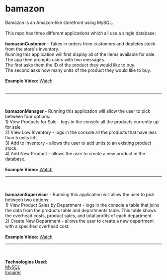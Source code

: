 # bamazon
<p>
Bamazon is an Amazon-like storefront using MySQL.
<br>
<br>
This repo has three different applications which all use a single database:
<br>
<br>
<strong>bamazonCustomer</strong> - Takes in orders from customers and depletes stock from the store's inventory.  <br>
Running this application will first display all of the items available for sale.  The app then prompts users with two messages.
<br>
The first asks them the ID of the product they would like to buy.
<br>
The second asks how many units of the product they would like to buy.
<br>
<br>
<strong>Example Video:</strong> <a href="https://drive.google.com/file/d/1Lhac9BR2txa02ZH_BtwHvmWI7xF3o8Cj/view">Watch</a>
<br>
<br>
<hr>
<br>
<br>
<strong>bamazonManager</strong> - Running this application will allow the user to pick between four options: <br>
1) View Products for Sale - logs in the console all the products currently up for sale. <br>
2) View Low Inventory - logs in the console all the products that have less than 5 units left. <br>
3) Add to Inventory - allows the user to add units to an existing product stock. <br>
4) Add New Product - allows the user to create a new product in the database. <br>
<br>
<strong>Example Video:</strong> <a href="https://drive.google.com/file/d/1pjABPkeIkACEAWILSQmCgIRZhzaiQtJ3/view">Watch</a>
<hr>
<br>
<br>
<strong>bamazonSupervisor</strong> - Running this application will allow the user to pick between two options: <br>
1) View Product Sales by Department - logs in the console a table that joins the data from the products table and departments table.  This table shows the overhead costs, product sales, and total profits of each department. <br>
2) Create New Department - allows the user to create a new department with a specified overhead cost.  <br>
<br>
<strong>Example Video:</strong> <a href="https://drive.google.com/file/d/1uV0IoyFwV_v4W7vennpU7SCmSlPHw8Mi/view">Watch</a>
<hr>
<br>
<br>
<strong>Technologies Used:</strong> <br>
<a href="https://www.npmjs.com/package/mysql">MySQL</a> <br>
<a href="https://www.npmjs.com/package/inquirer">Inquirer</a> <br>
<br>

</p>